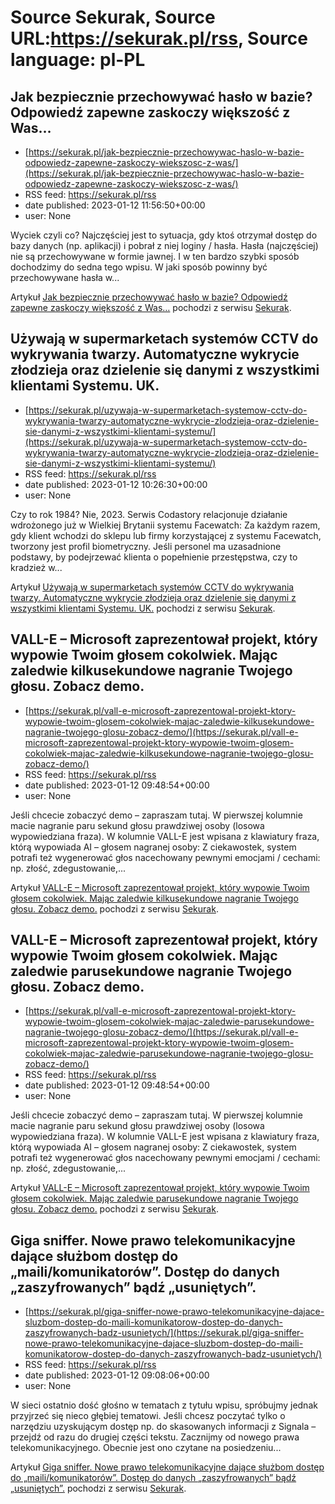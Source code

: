 # Source Sekurak, Source URL:https://sekurak.pl/rss, Source language: pl-PL

## Jak bezpiecznie przechowywać hasło w bazie? Odpowiedź zapewne zaskoczy większość z Was…
 - [https://sekurak.pl/jak-bezpiecznie-przechowywac-haslo-w-bazie-odpowiedz-zapewne-zaskoczy-wiekszosc-z-was/](https://sekurak.pl/jak-bezpiecznie-przechowywac-haslo-w-bazie-odpowiedz-zapewne-zaskoczy-wiekszosc-z-was/)
 - RSS feed: https://sekurak.pl/rss
 - date published: 2023-01-12 11:56:50+00:00
 - user: None

<p>Wyciek czyli co? Najczęściej jest to sytuacja, gdy ktoś otrzymał dostęp do bazy danych (np. aplikacji) i pobrał z niej loginy / hasła. Hasła (najczęściej) nie są przechowywane w formie jawnej. I w ten bardzo szybki sposób dochodzimy do sedna tego wpisu. W jaki sposób powinny być przechowywane hasła w...</p>
<p>Artykuł <a href="https://sekurak.pl/jak-bezpiecznie-przechowywac-haslo-w-bazie-odpowiedz-zapewne-zaskoczy-wiekszosc-z-was/" rel="nofollow">Jak bezpiecznie przechowywać hasło w bazie? Odpowiedź zapewne zaskoczy większość z Was&#8230;</a> pochodzi z serwisu <a href="https://sekurak.pl" rel="nofollow">Sekurak</a>.</p>

## Używają w supermarketach systemów CCTV do wykrywania twarzy. Automatyczne wykrycie złodzieja oraz dzielenie się danymi z wszystkimi klientami Systemu. UK.
 - [https://sekurak.pl/uzywaja-w-supermarketach-systemow-cctv-do-wykrywania-twarzy-automatyczne-wykrycie-zlodzieja-oraz-dzielenie-sie-danymi-z-wszystkimi-klientami-systemu/](https://sekurak.pl/uzywaja-w-supermarketach-systemow-cctv-do-wykrywania-twarzy-automatyczne-wykrycie-zlodzieja-oraz-dzielenie-sie-danymi-z-wszystkimi-klientami-systemu/)
 - RSS feed: https://sekurak.pl/rss
 - date published: 2023-01-12 10:26:30+00:00
 - user: None

<p>Czy to rok 1984? Nie, 2023. Serwis Codastory relacjonuje działanie wdrożonego już w Wielkiej Brytanii systemu Facewatch: Za każdym razem, gdy klient wchodzi do sklepu lub firmy korzystającej z systemu Facewatch, tworzony jest profil biometryczny. Jeśli personel ma uzasadnione podstawy, by podejrzewać klienta o popełnienie przestępstwa, czy to kradzież w...</p>
<p>Artykuł <a href="https://sekurak.pl/uzywaja-w-supermarketach-systemow-cctv-do-wykrywania-twarzy-automatyczne-wykrycie-zlodzieja-oraz-dzielenie-sie-danymi-z-wszystkimi-klientami-systemu/" rel="nofollow">Używają w supermarketach systemów CCTV do wykrywania twarzy. Automatyczne wykrycie złodzieja oraz dzielenie się danymi z wszystkimi klientami Systemu. UK.</a> pochodzi z serwisu <a href="https://sekurak.pl" rel="nofollow">Sekurak</a>.</p>

## VALL-E – Microsoft zaprezentował projekt, który wypowie Twoim głosem cokolwiek. Mając zaledwie kilkusekundowe nagranie Twojego głosu. Zobacz demo.
 - [https://sekurak.pl/vall-e-microsoft-zaprezentowal-projekt-ktory-wypowie-twoim-glosem-cokolwiek-majac-zaledwie-kilkusekundowe-nagranie-twojego-glosu-zobacz-demo/](https://sekurak.pl/vall-e-microsoft-zaprezentowal-projekt-ktory-wypowie-twoim-glosem-cokolwiek-majac-zaledwie-kilkusekundowe-nagranie-twojego-glosu-zobacz-demo/)
 - RSS feed: https://sekurak.pl/rss
 - date published: 2023-01-12 09:48:54+00:00
 - user: None

<p>Jeśli chcecie zobaczyć demo &#8211; zapraszam tutaj. W pierwszej kolumnie macie nagranie paru sekund głosu prawdziwej osoby (losowa wypowiedziana fraza). W kolumnie VALL-E jest wpisana z klawiatury fraza, którą wypowiada AI &#8211; głosem nagranej osoby: Z ciekawostek, system potrafi też wygenerować głos nacechowany pewnymi emocjami / cechami: np. złość, zdegustowanie,...</p>
<p>Artykuł <a href="https://sekurak.pl/vall-e-microsoft-zaprezentowal-projekt-ktory-wypowie-twoim-glosem-cokolwiek-majac-zaledwie-kilkusekundowe-nagranie-twojego-glosu-zobacz-demo/" rel="nofollow">VALL-E &#8211; Microsoft zaprezentował projekt, który wypowie Twoim głosem cokolwiek. Mając zaledwie kilkusekundowe nagranie Twojego głosu. Zobacz demo.</a> pochodzi z serwisu <a href="https://sekurak.pl" rel="nofollow">Sekurak</a>.</p>

## VALL-E – Microsoft zaprezentował projekt, który wypowie Twoim głosem cokolwiek. Mając zaledwie parusekundowe nagranie Twojego głosu. Zobacz demo.
 - [https://sekurak.pl/vall-e-microsoft-zaprezentowal-projekt-ktory-wypowie-twoim-glosem-cokolwiek-majac-zaledwie-parusekundowe-nagranie-twojego-glosu-zobacz-demo/](https://sekurak.pl/vall-e-microsoft-zaprezentowal-projekt-ktory-wypowie-twoim-glosem-cokolwiek-majac-zaledwie-parusekundowe-nagranie-twojego-glosu-zobacz-demo/)
 - RSS feed: https://sekurak.pl/rss
 - date published: 2023-01-12 09:48:54+00:00
 - user: None

<p>Jeśli chcecie zobaczyć demo &#8211; zapraszam tutaj. W pierwszej kolumnie macie nagranie paru sekund głosu prawdziwej osoby (losowa wypowiedziana fraza). W kolumnie VALL-E jest wpisana z klawiatury fraza, którą wypowiada AI &#8211; głosem nagranej osoby: Z ciekawostek, system potrafi też wygenerować głos nacechowany pewnymi emocjami / cechami: np. złość, zdegustowanie,...</p>
<p>Artykuł <a href="https://sekurak.pl/vall-e-microsoft-zaprezentowal-projekt-ktory-wypowie-twoim-glosem-cokolwiek-majac-zaledwie-parusekundowe-nagranie-twojego-glosu-zobacz-demo/" rel="nofollow">VALL-E &#8211; Microsoft zaprezentował projekt, który wypowie Twoim głosem cokolwiek. Mając zaledwie parusekundowe nagranie Twojego głosu. Zobacz demo.</a> pochodzi z serwisu <a href="https://sekurak.pl" rel="nofollow">Sekurak</a>.</p>

## Giga sniffer. Nowe prawo telekomunikacyjne dające służbom dostęp do „maili/komunikatorów”. Dostęp do danych „zaszyfrowanych” bądź „usuniętych”.
 - [https://sekurak.pl/giga-sniffer-nowe-prawo-telekomunikacyjne-dajace-sluzbom-dostep-do-maili-komunikatorow-dostep-do-danych-zaszyfrowanych-badz-usunietych/](https://sekurak.pl/giga-sniffer-nowe-prawo-telekomunikacyjne-dajace-sluzbom-dostep-do-maili-komunikatorow-dostep-do-danych-zaszyfrowanych-badz-usunietych/)
 - RSS feed: https://sekurak.pl/rss
 - date published: 2023-01-12 09:08:06+00:00
 - user: None

<p>W sieci ostatnio dość głośno w tematach z tytułu wpisu, spróbujmy jednak przyjrzeć się nieco głębiej tematowi. Jeśli chcesz poczytać tylko o narzędziu uzyskującym dostęp np. do skasowanych informacji z Signala &#8211; przejdź od razu do drugiej części tekstu. Zacznijmy od nowego prawa telekomunikacyjnego. Obecnie jest ono czytane na posiedzeniu...</p>
<p>Artykuł <a href="https://sekurak.pl/giga-sniffer-nowe-prawo-telekomunikacyjne-dajace-sluzbom-dostep-do-maili-komunikatorow-dostep-do-danych-zaszyfrowanych-badz-usunietych/" rel="nofollow">Giga sniffer. Nowe prawo telekomunikacyjne dające służbom dostęp do &#8222;maili/komunikatorów&#8221;. Dostęp do danych &#8222;zaszyfrowanych&#8221; bądź &#8222;usuniętych&#8221;.</a> pochodzi z serwisu <a href="https://sekurak.pl" rel="nofollow">Sekurak</a>.</p>
